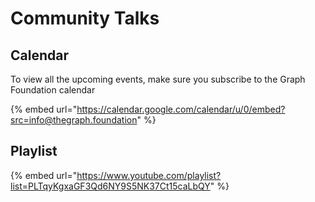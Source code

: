 # Community Talks

## Calendar

To view all the upcoming events, make sure you subscribe to the Graph Foundation calendar

{% embed url="https://calendar.google.com/calendar/u/0/embed?src=info@thegraph.foundation" %}

## Playlist

{% embed url="https://www.youtube.com/playlist?list=PLTqyKgxaGF3Qd6NY9S5NK37Ct15caLbQY" %}

